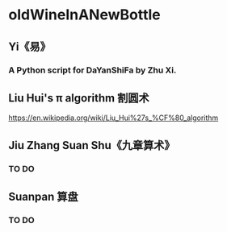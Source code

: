 # oldWineInANewBottle
##   Yi《易》
###     A Python script for DaYanShiFa by Zhu Xi.
##   Liu Hui's π algorithm 割圆术
https://en.wikipedia.org/wiki/Liu_Hui%27s_%CF%80_algorithm
##   Jiu Zhang Suan Shu《九章算术》
###     TO DO
##   Suanpan 算盘
###     TO DO
